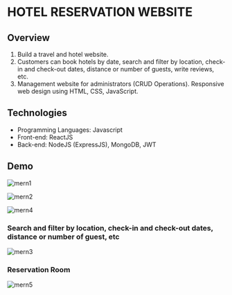 # HOTEL RESERVATION WEBSITE
## Overview
1. Build a travel and hotel website. 
2. Customers can book hotels by date, search and filter by location, check-in and check-out dates, distance or number of guests, write reviews, etc. 
3. Management website for administrators (CRUD Operations). Responsive web design using HTML, CSS, JavaScript.
## Technologies
- Programming Languages: Javascript 
- Front-end: ReactJS
- Back-end: NodeJS (ExpressJS), MongoDB, JWT
## Demo 
![mern1](https://github.com/user-attachments/assets/4cfe1fa3-41c2-47f8-9c4c-75f39f707409)

![mern2](https://github.com/user-attachments/assets/274448d7-690b-436a-a59d-efdc6e53b6a4)

![mern4](https://github.com/user-attachments/assets/e7cc49b0-e669-4522-b370-cb20f0ac08c0)

### Search and filter by location, check-in and check-out dates, distance or number of guest, etc
![mern3](https://github.com/user-attachments/assets/60a6f16e-9088-4362-b5fc-57e182ead6f8)

### Reservation Room 
![mern5](https://github.com/user-attachments/assets/b0b6f48f-da92-4bbf-91f6-ccd0090765b5)
